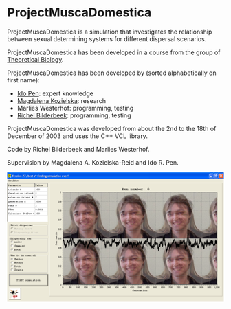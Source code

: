 # ProjectMuscaDomestica

ProjectMuscaDomestica is a simulation that investigates the relationship between sexual determining systems for different dispersal scenarios.

ProjectMuscaDomestica has been developed in a course from the group of [Theoretical Biology](http://www.rug.nl/biologie/onderzoek/onderzoekgroepen/theoreticalbiology/index).

ProjectMuscaDomestica has been developed by (sorted alphabetically on first name):

 * [Ido Pen](http://www.rug.nl/biologie/onderzoek/onderzoekgroepen/theoreticalbiology/peoplePages/idoPage?lang=en): expert knowledge
 * [Magdalena Kozielska](http://www.rug.nl/farmacie/onderzoek/basiseenheden/farmacokinetiekendrugdelivery/medewerkers/magdalena_kozielska?lang=en): research
 * Marlies Westerhof: programming, testing
 * [Richel Bilderbeek](http://www.richelbilderbeek.nl): programming, testing

ProjectMuscaDomestica was developed from about the 2nd to the 18th of December of 2003
and uses the C++ VCL library.

Code by Richel Bilderbeek and Marlies Westerhof.

Supervision by Magdalena A. Kozielska-Reid and Ido R. Pen.

![](ProjectMuscaDomestica_1_0.png)

